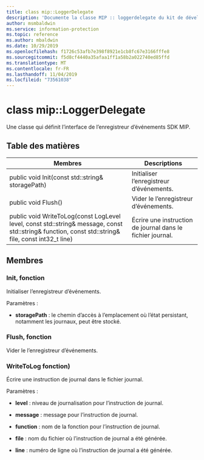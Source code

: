 ```yaml
---
title: class mip::LoggerDelegate
description: 'Documente la classe MIP :: loggerdelegate du kit de développement logiciel (SDK) Microsoft Information Protection (MIP).'
author: msmbaldwin
ms.service: information-protection
ms.topic: reference
ms.author: mbaldwin
ms.date: 10/29/2019
ms.openlocfilehash: f1726c53afb7e398f8921e1cb8fc67e3166fffe8
ms.sourcegitcommit: f5d8cf4440a35afaa1ff1a58b2a022740ed85ffd
ms.translationtype: MT
ms.contentlocale: fr-FR
ms.lasthandoff: 11/04/2019
ms.locfileid: "73561038"
---
```

# <a name="class-miploggerdelegate"></a>class mip::LoggerDelegate 
Une classe qui définit l’interface de l’enregistreur d’événements SDK MIP.
  
## <a name="summary"></a>Table des matières
 Membres                        | Descriptions                                
--------------------------------|---------------------------------------------
public void Init(const std::string& storagePath)  |  Initialiser l’enregistreur d’événements.
public void Flush()  |  Vider le l’enregistreur d’événements.
public void WriteToLog(const LogLevel level, const std::string& message, const std::string& function, const std::string& file, const int32_t line)  |  Écrire une instruction de journal dans le fichier journal.
  
## <a name="members"></a>Membres
  
### <a name="init-function"></a>Init, fonction
Initialiser l’enregistreur d’événements.

Paramètres :  
* **storagePath** : le chemin d’accès à l’emplacement où l’état persistant, notamment les journaux, peut être stocké.


  
### <a name="flush-function"></a>Flush, fonction
Vider le l’enregistreur d’événements.
  
### <a name="writetolog-function"></a>WriteToLog fonction)
Écrire une instruction de journal dans le fichier journal.

Paramètres :  
* **level** : niveau de journalisation pour l’instruction de journal. 


* **message** : message pour l’instruction de journal. 


* **function** : nom de la fonction pour l’instruction de journal. 


* **file** : nom du fichier où l’instruction de journal a été générée. 


* **line** : numéro de ligne où l’instruction de journal a été générée.

